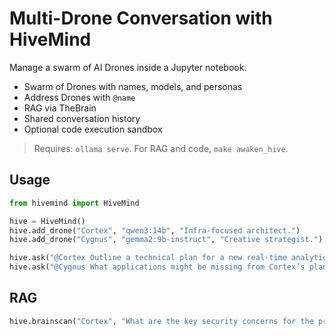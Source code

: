# Multi-Drone Conversation with HiveMind

Manage a swarm of AI Drones inside a Jupyter notebook.

- Swarm of Drones with names, models, and personas
- Address Drones with `@name`
- RAG via TheBrain
- Shared conversation history
- Optional code execution sandbox

> Requires: `ollama serve`. For RAG and code, `make awaken_hive`.

## Usage

```python
from hivemind import HiveMind

hive = HiveMind()
hive.add_drone("Cortex", "qwen3:14b", "Infra-focused architect.")
hive.add_drone("Cygnus", "gemma2:9b-instruct", "Creative strategist.")

hive.ask("@Cortex Outline a technical plan for a new real-time analytics service.")
hive.ask("@Cygnus What applications might be missing from Cortex’s plan?")
```

## RAG

```python
hive.brainscan("Cortex", "What are the key security concerns for the project?")
```
